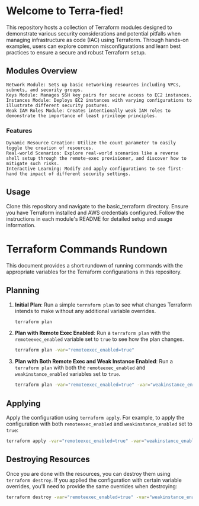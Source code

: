 # Welcome to Terra-fied!

This repository hosts a collection of Terraform modules designed to demonstrate various security considerations and potential pitfalls when managing infrastructure as code (IAC) using Terraform. Through hands-on examples, users can explore common misconfigurations and learn best practices to ensure a secure and robust Terraform setup.
## Modules Overview

    Network Module: Sets up basic networking resources including VPCs, subnets, and security groups.
    Keys Module: Manages SSH key pairs for secure access to EC2 instances.
    Instances Module: Deploys EC2 instances with varying configurations to illustrate different security postures.
    Weak IAM Roles Module: Creates intentionally weak IAM roles to demonstrate the importance of least privilege principles.

### Features

    Dynamic Resource Creation: Utilize the count parameter to easily toggle the creation of resources.
    Real-world Scenarios: Explore real-world scenarios like a reverse shell setup through the remote-exec provisioner, and discover how to mitigate such risks.
    Interactive Learning: Modify and apply configurations to see first-hand the impact of different security settings.

## Usage

Clone this repository and navigate to the basic_terraform directory. Ensure you have Terraform installed and AWS credentials configured. Follow the instructions in each module's README for detailed setup and usage information.


# Terraform Commands Rundown

This document provides a short rundown of running commands with the appropriate variables for the Terraform configurations in this repository.

## Planning

1. **Initial Plan**:
   Run a simple `terraform plan` to see what changes Terraform intends to make without any additional variable overrides.
   ```bash
   terraform plan
   ```

2. **Plan with Remote Exec Enabled**:
   Run a `terraform plan` with the `remoteexec_enabled` variable set to `true` to see how the plan changes.
   ```bash
   terraform plan -var="remoteexec_enabled=true"
   ```

3. **Plan with Both Remote Exec and Weak Instance Enabled**:
   Run a `terraform plan` with both the `remoteexec_enabled` and `weakinstance_enabled` variables set to `true`.
   ```bash
   terraform plan -var="remoteexec_enabled=true" -var="weakinstance_enabled=true"
   ```

## Applying

Apply the configuration using `terraform apply`. For example, to apply the configuration with both `remoteexec_enabled` and `weakinstance_enabled` set to `true`:
```bash
terraform apply -var="remoteexec_enabled=true" -var="weakinstance_enabled=true"
```

## Destroying Resources

Once you are done with the resources, you can destroy them using `terraform destroy`. If you applied the configuration with certain variable overrides, you'll need to provide the same overrides when destroying:
```bash
terraform destroy -var="remoteexec_enabled=true" -var="weakinstance_enabled=true"
```